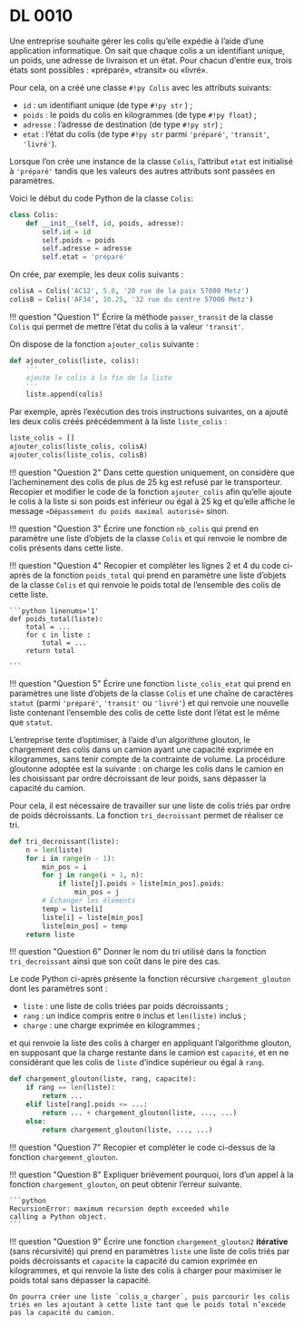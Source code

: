 # DL 0010

Une entreprise souhaite gérer les colis qu’elle expédie à l’aide d’une application
informatique. On sait que chaque colis a un identifiant unique, un poids, une adresse
de livraison et un état. Pour chacun d’entre eux, trois états sont possibles : «préparé»,
«transit» ou «livré».

Pour cela, on a créé une classe `#!py Colis`  avec les attributs suivants:

- `id` : un identifiant unique (de type `#!py str` ) ;
- `poids` : le poids du colis en kilogrammes (de type `#!py float`) ;
- `adresse` : l’adresse de destination (de type `#!py str`) ;
- `etat` : l’état du colis (de type `#!py str` parmi `'préparé'`, `'transit'`, `'livré'`).


Lorsque l’on crée une instance de la classe `Colis`, l’attribut `etat` est initialisé à
`'préparé'` tandis que les valeurs des autres attributs sont passées en paramètres.

Voici le début du code Python de la classe `Colis`:

```python linenums='1'
class Colis:
    def __init__(self, id, poids, adresse):
        self.id = id
        self.poids = poids
        self.adresse = adresse
        self.etat = 'préparé'
```

On crée, par exemple, les deux colis suivants :

```python
colisA = Colis('AC12', 5.0, '20 rue de la paix 57000 Metz')
colisB = Colis('AF34', 10.25, '32 rue du centre 57000 Metz')
```

!!! question "Question 1"
    Écrire la méthode `passer_transit` de la classe `Colis` qui permet de mettre l’état du colis à la valeur `'transit'`. 

On dispose de la fonction `ajouter_colis` suivante :
```python
def ajouter_colis(liste, colis):
    '''
    ajoute le colis à la fin de la liste
    '''
    liste.append(colis)
```

Par exemple, après l’exécution des trois instructions suivantes, on a ajouté les deux
colis créés précédemment à la liste `liste_colis` :
```python linenums='1'
liste_colis = []
ajouter_colis(liste_colis, colisA)
ajouter_colis(liste_colis, colisB)
```

!!! question "Question 2"
    Dans cette question uniquement, on considère que l’acheminement des colis de plus de 25 kg est refusé par le transporteur.
    Recopier et modifier le code de la fonction `ajouter_colis` afin qu’elle ajoute
    le colis à la liste si son poids est inférieur ou égal à 25 kg et qu’elle affiche le
    message `«Dépassement du poids maximal autorisé»` sinon.

!!! question "Question 3"
    Écrire une fonction `nb_colis` qui prend en paramètre une liste d’objets de la classe `Colis` et qui renvoie le nombre de colis présents dans cette liste.

!!! question "Question 4"
    Recopier et compléter les lignes 2 et 4 du code ci-après de la fonction `poids_total` qui prend en paramètre une liste d’objets de la classe `Colis` et qui renvoie le poids total de l’ensemble des colis de cette liste.

    ```python linenums='1'
    def poids_total(liste):
        total = ...
        for c in liste :
            total = ...
        return total
    
    ```

!!! question "Question 5"
    Écrire une fonction `liste_colis_etat` qui prend en paramètres une liste d’objets de la classe `Colis` et une chaîne de caractères `statut` (parmi
    `'préparé'`, `'transit'` ou `'livré'`) et qui renvoie une nouvelle liste contenant l’ensemble des colis de cette liste dont l’état est le même que `statut`.

L’entreprise tente d’optimiser, à l’aide d’un algorithme glouton, le chargement des colis
dans un camion ayant une capacité exprimée en kilogrammes, sans tenir compte de
la contrainte de volume. La procédure gloutonne adoptée est la suivante : on charge
les colis dans le camion en les choisissant par ordre décroissant de leur poids, sans
dépasser la capacité du camion.

Pour cela, il est nécessaire de travailler sur une liste de colis triés par ordre de poids
décroissants. La fonction `tri_decroissant` permet de réaliser ce tri.

```python linenums='1'
def tri_decroissant(liste):
    n = len(liste)
    for i in range(n - 1):
        min_pos = i
        for j in range(i + 1, n):
            if liste[j].poids > liste[min_pos].poids:
                min_pos = j
        # Échanger les éléments
        temp = liste[i]
        liste[i] = liste[min_pos]
        liste[min_pos] = temp
    return liste
```

!!! question "Question 6"
    Donner le nom du tri utilisé dans la fonction `tri_decroissant` ainsi que son coût dans le pire des cas.  

Le code Python ci-après présente la fonction récursive `chargement_glouton` dont
les paramètres sont :

- `liste` : une liste de colis triées par poids décroissants ;
- `rang` : un indice compris entre `0` inclus et `len(liste)` inclus ;
- `charge` : une charge exprimée en kilogrammes ;

et qui renvoie la liste des colis à charger en appliquant l’algorithme glouton, en
supposant que la charge restante dans le camion est `capacité`, et en ne considérant
que les colis de `liste` d’indice supérieur ou égal à `rang`.

```python linenums='1'
def chargement_glouton(liste, rang, capacite):
    if rang == len(liste):
        return ...
    elif liste[rang].poids <= ...:
        return ... + chargement_glouton(liste, ..., ...)
    else:
        return chargement_glouton(liste, ..., ...)
```

!!! question "Question 7"
    Recopier et compléter le code ci-dessus de la fonction `chargement_glouton`.

!!! question "Question 8"
    Expliquer brièvement pourquoi, lors d’un appel à la fonction `chargement_glouton`, on peut obtenir l’erreur suivante.

    ```python
    RecursionError: maximum recursion depth exceeded while
    calling a Python object.
    ```
    
!!! question "Question 9"
    Écrire une fonction `chargement_glouton2` **itérative** (sans récursivité) qui prend en paramètres `liste` une liste de colis triés par poids décroissants et
    `capacite` la capacité du camion exprimée en kilogrammes, et qui renvoie la liste des colis à charger pour maximiser le poids total sans dépasser la capacité.
    
    On pourra créer une liste `colis_a_charger`, puis parcourir les colis triés en les ajoutant à cette liste tant que le poids total n’excède pas la capacité du camion.

